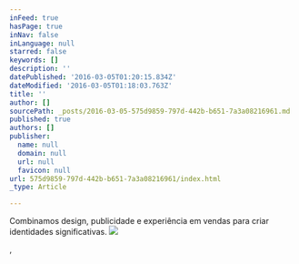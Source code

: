 ```yaml
---
inFeed: true
hasPage: true
inNav: false
inLanguage: null
starred: false
keywords: []
description: ''
datePublished: '2016-03-05T01:20:15.834Z'
dateModified: '2016-03-05T01:18:03.763Z'
title: ''
author: []
sourcePath: _posts/2016-03-05-575d9859-797d-442b-b651-7a3a08216961.md
published: true
authors: []
publisher:
  name: null
  domain: null
  url: null
  favicon: null
url: 575d9859-797d-442b-b651-7a3a08216961/index.html
_type: Article

---
```

Combinamos design, publicidade e experiência em vendas para criar identidades significativas. ![](https://the-grid-user-content.s3-us-west-2.amazonaws.com/9df2d8a8-048a-4e77-a092-6b8f7ece1c04.jpg)

,